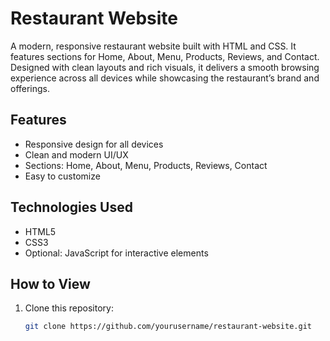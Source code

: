 # Restaurant Website

A modern, responsive restaurant website built with HTML and CSS. It features sections for Home, About, Menu, Products, Reviews, and Contact. Designed with clean layouts and rich visuals, it delivers a smooth browsing experience across all devices while showcasing the restaurant’s brand and offerings.

## Features

- Responsive design for all devices  
- Clean and modern UI/UX  
- Sections: Home, About, Menu, Products, Reviews, Contact  
- Easy to customize  

## Technologies Used

- HTML5  
- CSS3  
- Optional: JavaScript for interactive elements  

## How to View

1. Clone this repository:
   ```bash
   git clone https://github.com/yourusername/restaurant-website.git
